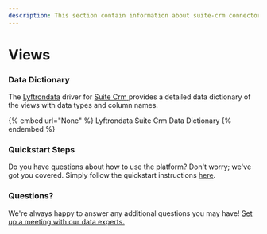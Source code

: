 ```yaml
---
description: This section contain information about suite-crm connector views information
---
```


# Views

### Data Dictionary

The [Lyftrondata](https://www.lyftrondata.com/) driver for [Suite Crm](None/)[ ](https://www.lyftrondata.com/integration/suite-crm/)provides a detailed data dictionary of the views with data types and column names.

{% embed url="None" %}
Lyftrondata Suite Crm Data Dictionary
{% endembed %}

### Quickstart Steps

Do you have questions about how to use the platform? Don't worry; we've got you covered. Simply follow the quickstart instructions [here](../README.md).

### Questions? <a href="#questions" id="questions"></a>

We're always happy to answer any additional questions you may have! [Set up a meeting with our data experts.](https://www.lyftrondata.com/book-a-meeting/)


